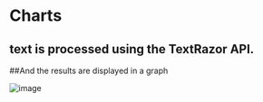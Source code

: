 # Charts
## text is processed using the TextRazor API.
##And the results are displayed in a graph

![image](https://user-images.githubusercontent.com/85346476/216943629-380c17b4-970f-4161-ba9b-e3ebc1e51519.png)
